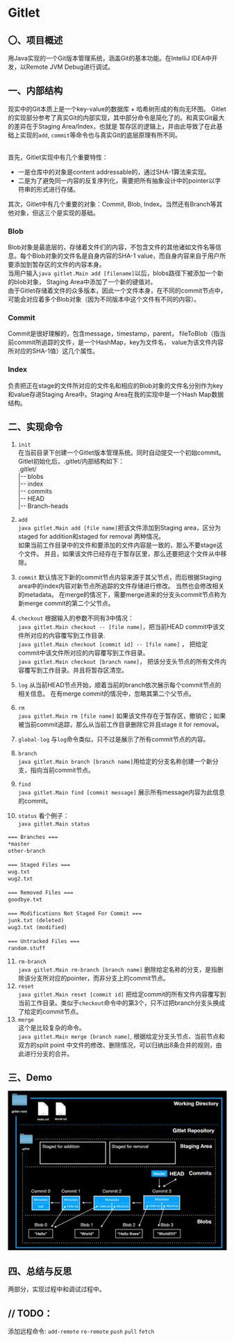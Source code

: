 # Gitlet
## 〇、项目概述
用Java实现的一个Git版本管理系统，涵盖Git的基本功能。在IntelliJ IDEA中开发，以Remote JVM Debug进行调试。
## 一、内部结构
现实中的Git本质上是一个key-value的数据库 + 哈希树形成的有向无环图。 Gitlet的实现部分参考了真实Git的内部实现，其中部分命令是简化了的。和真实Git最大的差异在于Staging Area/Index，也就是
暂存区的逻辑上，并由此导致了在此基础上实现的`add`, `commit`等命令也与真实Git的底层原理有所不同。<br>

<br>首先，Gitlet实现中有几个重要特性：
- 一是仓库中的对象是content addressable的，通过SHA-1算法来实现。
- 二是为了避免同一内容的反复序列化，需要把所有抽象设计中的pointer以字符串的形式进行存储。

其次，Gitlet中有几个重要的对象：Commit, Blob, Index。当然还有Branch等其他对象，但这三个是实现的基础。 <br>
### Blob
Blob对象是最底层的，存储着文件们的内容，不包含文件的其他诸如文件名等信息。每个Blob对象的文件名是自身内容的SHA-1 value，而自身内容来自于用户所要添加到暂存区的文件的内容本身。<br>
当用户输入`java gitlet.Main add [filename]`以后，blobs路径下被添加一个新的blob对象，
Staging Area中添加了一个新的键值对。<br>
由于Gitlet存储着文件的众多版本，因此一个文件本身，在不同的commit节点中，可能会对应着多个Blob对象（因为不同版本中这个文件有不同的内容）。
### Commit
Commit是很好理解的，包含message，timestamp，parent，
fileToBlob（指当前commit所追踪的文件，是一个HashMap，key为文件名， value为该文件内容所对应的SHA-1值）这几个属性。
### Index
负责把正在stage的文件所对应的文件名和相应的Blob对象的文件名分别作为key和value存进Staging Area中。Staging Area在我的实现中是一个Hash Map数据结构。


## 二、实现命令
1. `init`<br>
在当前目录下创建一个Gitlet版本管理系统。同时自动提交一个初始commit。<br>
Gitlet初始化后，.gitlet/内部结构如下：<br>
.gitlet/ <br>
   |-- blobs <br>
   |-- index <br>
   |-- commits <br>
   |-- HEAD <br>
   |-- Branch-heads <br>
2. `add`<br>
`java gitlet.Main add [file name]`把该文件添加到Staging area，区分为staged for addition和staged for removal
两种情况。<br>
如果当前工作目录中的文件和要添加的文件内容是一致的，那么不要stage这个文件。
并且，如果该文件已经存在于暂存区里，那么还要把这个文件从中移除。
3. `commit`
默认情况下新的commit节点内容来源于其父节点，而后根据Staging area中的index内容对新节点所追踪的文件存储进行修改。
当然也会修改相关的metadata。
在merge的情况下，需要merge进来的分支头commit节点称为新merge commit的第二个父节点。
4. `checkout` 根据输入的参数不同有3中情况：<br>
`java gitlet.Main checkout -- [file name]`，把当前HEAD commit中该文件所对应的内容覆写到工作目录.
<br> `java gitlet.Main checkout [commit id] -- [file name]` ， 把给定commit中该文件所对应的内容覆写到工作目录。
<br>`java gitlet.Main checkout [branch name]`， 把该分支头节点的所有文件内容覆写到工作目录。并且将暂存区清空。

5. `log` 从当前HEAD节点开始，顺着当前的branch依次展示每个commit节点的相关信息。
在有merge commit的情况中，忽略其第二个父节点。
6. `rm`<br>
`java gitlet.Main rm [file name]` 
如果该文件存在于暂存区，撤销它；如果被当前commit追踪，那么从当前工作目录删除它并且stage it for removal。
7. `global-log` 与`log`命令类似，只不过是展示了所有commit节点的内容。
8. `branch` <br> `java gitlet.Main branch [branch name]`用给定的分支名称创建一个新分支，指向当前commit节点。
9. `find` <br>
`java gitlet.Main find [commit message]` 展示所有message内容为此信息的commit。
10. `status` 看个例子：<br>
`java gitlet.Main status`
```
=== Branches ===
*master
other-branch

=== Staged Files ===
wug.txt
wug2.txt

=== Removed Files ===
goodbye.txt

=== Modifications Not Staged For Commit ===
junk.txt (deleted)
wug3.txt (modified)

=== Untracked Files ===
random.stuff
```

11. `rm-branch`<br>`java gitlet.Main rm-branch [branch name]` 删除给定名称的分支，是指删除该分支所对应的pointer，而非分支上的commit节点。
12. `reset`<br> `java gitlet.Main reset [commit id]` 把给定commit的所有文件内容覆写到当前工作目录。类似于`checkout`命令中的第3个，只不过把branch分支头换成
了给定的commit节点。
13. `merge`
<br> 这个是比较复杂的命令。<br>`java gitlet.Main merge [branch name]`, 根据给定分支头节点、当前节点和双方的split point
中文件的修改、删除情况，可以归纳出8条合并的规则，由此进行分支的合并。
## 三、Demo

[![Watch the video](./demo-page.jpg)](./git-demo.gif)

## 四、总结与反思
两部分，实现过程中和调试过程中。

## // TODO：
添加远程命令:
`add-remote` `re-remote`
`push` `pull` `fetch`